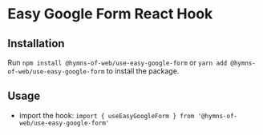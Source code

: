 # Easy Google Form React Hook

## Installation
  Run `npm install @hymns-of-web/use-easy-google-form` or `yarn add @hymns-of-web/use-easy-google-form` to install the package.  

## Usage
  - import the hook: `import { useEasyGoogleForm } from '@hymns-of-web/use-easy-google-form'`
